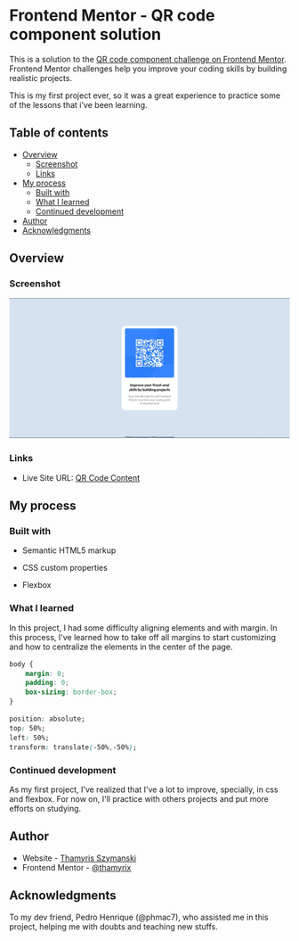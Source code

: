 # Frontend Mentor - QR code component solution

This is a solution to the [QR code component challenge on Frontend Mentor](https://www.frontendmentor.io/challenges/qr-code-component-iux_sIO_H). Frontend Mentor challenges help you improve your coding skills by building realistic projects. 

This is my first project ever, so it was a great experience to practice some of the lessons that i've been learning.

## Table of contents

- [Overview](#overview)
  - [Screenshot](#screenshot)
  - [Links](#links)
- [My process](#my-process)
  - [Built with](#built-with)
  - [What I learned](#what-i-learned)
  - [Continued development](#continued-development)
- [Author](#author)
- [Acknowledgments](#acknowledgments)

## Overview

### Screenshot

![](./screenshot.JPG)

### Links

- Live Site URL: [QR Code Content](https://thamyrix-qr-code.netlify.app/)

  

## My process

### Built with

- Semantic HTML5 markup

- CSS custom properties

- Flexbox

  

### What I learned

In this project, I had some difficulty aligning elements and with margin. In this process, I've learned how to take off all margins to start customizing and how to centralize the elements in the center of the page.

```css
body {
    margin: 0;
    padding: 0;
	box-sizing: border-box;
}
```

```css
position: absolute;
top: 50%;
left: 50%;
transform: translate(-50%,-50%);
```

### Continued development

As my first project, I've realized that I've a lot to improve, specially, in css and flexbox. For now on, I'll practice with others projects and put more efforts on studying.

## Author

- Website - [Thamyris Szymanski](https://github.com/thamyrix)
- Frontend Mentor - [@thamyrix](https://www.frontendmentor.io/profile/thamyrix)

## Acknowledgments

To my dev friend, Pedro Henrique (@phmac7), who assisted me in this project, helping me with doubts and teaching new stuffs.
